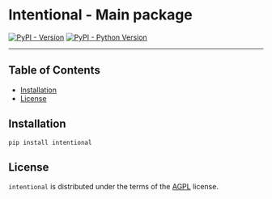# Intentional - Main package

[![PyPI - Version](https://img.shields.io/pypi/v/intentional.svg)](https://pypi.org/project/intentional)
[![PyPI - Python Version](https://img.shields.io/pypi/pyversions/intentional.svg)](https://pypi.org/project/intentional)

-----

## Table of Contents

- [Installation](#installation)
- [License](#license)

## Installation

```console
pip install intentional
```

## License

`intentional` is distributed under the terms of the [AGPL](LICENSE.txt) license.
